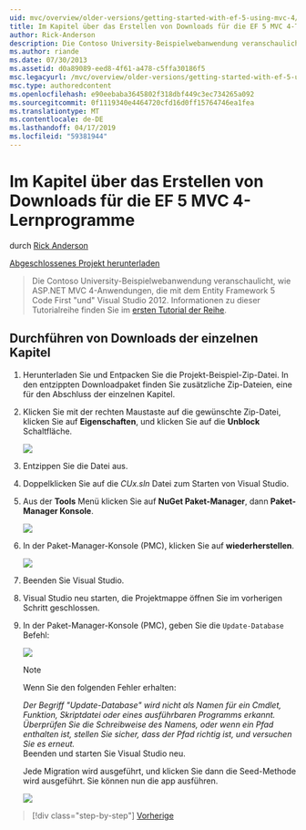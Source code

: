 ```yaml
---
uid: mvc/overview/older-versions/getting-started-with-ef-5-using-mvc-4/building-the-ef5-mvc4-chapter-downloads
title: Im Kapitel über das Erstellen von Downloads für die EF 5 MVC 4-Tutorials | Microsoft-Dokumentation
author: Rick-Anderson
description: Die Contoso University-Beispielwebanwendung veranschaulicht, wie ASP.NET MVC 4-Anwendungen, die mit dem Entity Framework 5 Code First "und" Visual Studio...
ms.author: riande
ms.date: 07/30/2013
ms.assetid: d0a89089-eed8-4f61-a478-c5ffa30186f5
msc.legacyurl: /mvc/overview/older-versions/getting-started-with-ef-5-using-mvc-4/building-the-ef5-mvc4-chapter-downloads
msc.type: authoredcontent
ms.openlocfilehash: e90eebaba3645802f318dbf449c3ec734265a092
ms.sourcegitcommit: 0f1119340e4464720cfd16d0ff15764746ea1fea
ms.translationtype: MT
ms.contentlocale: de-DE
ms.lasthandoff: 04/17/2019
ms.locfileid: "59381944"
---
```

# <a name="building-the-chapter-downloads-for-the-ef-5-mvc-4-tutorials"></a>Im Kapitel über das Erstellen von Downloads für die EF 5 MVC 4-Lernprogramme

durch [Rick Anderson]((https://twitter.com/RickAndMSFT))

[Abgeschlossenes Projekt herunterladen](http://code.msdn.microsoft.com/Getting-Started-with-dd0e2ed8)

> Die Contoso University-Beispielwebanwendung veranschaulicht, wie ASP.NET MVC 4-Anwendungen, die mit dem Entity Framework 5 Code First "und" Visual Studio 2012. Informationen zu dieser Tutorialreihe finden Sie im [ersten Tutorial der Reihe](creating-an-entity-framework-data-model-for-an-asp-net-mvc-application.md).


## <a name="building-the-chapter-downloads"></a>Durchführen von Downloads der einzelnen Kapitel

1. Herunterladen Sie und Entpacken Sie die Projekt-Beispiel-Zip-Datei. In den entzippten Downloadpaket finden Sie zusätzliche Zip-Dateien, eine für den Abschluss der einzelnen Kapitel.
2. Klicken Sie mit der rechten Maustaste auf die gewünschte Zip-Datei, klicken Sie auf **Eigenschaften**, und klicken Sie auf die **Unblock** Schaltfläche.  
  
    ![](building-the-ef5-mvc4-chapter-downloads/_static/image1.png)
3. Entzippen Sie die Datei aus.
4. Doppelklicken Sie auf die *CUx.sln* Datei zum Starten von Visual Studio.
5. Aus der **Tools** Menü klicken Sie auf **NuGet Paket-Manager**, dann **Paket-Manager Konsole**.  
  
    ![](building-the-ef5-mvc4-chapter-downloads/_static/image2.png)
6. In der Paket-Manager-Konsole (PMC), klicken Sie auf **wiederherstellen**.  
  
    ![](building-the-ef5-mvc4-chapter-downloads/_static/image3.png)
7. Beenden Sie Visual Studio.
8. Visual Studio neu starten, die Projektmappe öffnen Sie im vorherigen Schritt geschlossen.
9. In der Paket-Manager-Konsole (PMC), geben Sie die `Update-Database` Befehl:  
  
    ![](building-the-ef5-mvc4-chapter-downloads/_static/image4.png)  

    > [!NOTE]
    > Wenn Sie den folgenden Fehler erhalten:  
    >   
    >  *Der Begriff "Update-Database" wird nicht als Namen für ein Cmdlet, Funktion, Skriptdatei oder eines ausführbaren Programms erkannt. Überprüfen Sie die Schreibweise des Namens, oder wenn ein Pfad enthalten ist, stellen Sie sicher, dass der Pfad richtig ist, und versuchen Sie es erneut.*  
    > Beenden und starten Sie Visual Studio neu.

    Jede Migration wird ausgeführt, und klicken Sie dann die Seed-Methode wird ausgeführt. Sie können nun die app ausführen.

    ![](building-the-ef5-mvc4-chapter-downloads/_static/image5.png)

> [!div class="step-by-step"]
> [Vorherige](advanced-entity-framework-scenarios-for-an-mvc-web-application.md)
